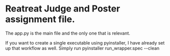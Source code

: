# Reatreat Judge and Poster assignment file. 

The app.py is the main file and the only one that is relevant. 

If you want to create a single executable using pyinstaller, I have already set up that workflow as well. Simply run pyinstaller run_wrapper.spec --clean